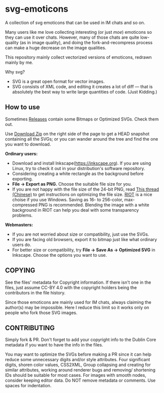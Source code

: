 svg-emoticons
=============

A collection of svg emoticons that can be used in IM chats and so on. 

Many users like me love collecting interesting (or just _moe_) emoticons so they can use
it over chats. However, many of those chats are quite low-quality (as in image quality), 
and doing the fork-and-recompress process can make a huge decrease on the image qualities.

This repository mainly collect vectorized versions of emoticons, redrawn mainly by me.

Why svg?
- SVG is a great open format for vector images.
- SVG consists of XML code, and editing it creates a lot of diff — that is absolutely the
  best way to write large quantities of code. (Just Kidding.)

How to use
----------

Sometimes [Releases](https://github.com/Arthur2e5/svg-emoticons/Releases) contain some Bitmaps
or Optimized SVGs. Check them out.

Use [Download Zip](https://github.com/Arthur2e5/svg-emoticons/archive/master.zip)
on the right side of the page to get a HEAD snapshot containing all the SVGs; or you can wander
around the tree and find the one you want to download.

**Ordinary users:** 
- Download and install Inkscape(https://inkscape.org). If you are using Linux, try to check
  it out in your distribution's software repository. 
- Considering creating a white rectangle as the background before exporting.
- **File -> Export as PNG.** Choose the suitable file size for you.
- If you are not happy with the file size of the 24-bit PNG, read 
  [This thread (Chinese)](https://www.equn.com/forum/forum.php?mod=viewthread&tid=38948) to get
  instructions on optimizing the file size. [RIOT](http://luci.criosweb.ro/riot/) is a nice
  choise if you use Windows. Saving as 16- to 256-color, max-compressed PNG is recommended. 
  Blending the image with a white background in RIOT can help you deal with some transparency
  problems. 

**Webmasters:**
- If you are not worried about size or compatibility, just use the SVGs.
- If you are facing old browsers, export it to bitmap just like what ordinary users do.
- For better size or compatibility, try **File -> Save As -> Optimized SVG** in Inkscape.
  Choose the options you want to use.

COPYING
-------

See the files' metadata for Copyright information. If there isn't one in the files, just assume
CC-BY 4.0 with the copyright holders being the contributors in the file history.

Since those emoticons are mainly used for IM chats, always claiming the author(s) may be impossible.
Here I reduce this limit so it works only on people who fork those SVG images.

CONTRIBUTING
------------

Simply fork & PR. Don't forget to add your copyright info to the Dublin Core metadata if you want to
have the info in the files.

You may want to optimize the SVGs before making a PR since it can help reduce some unnecessary 
digits and/or style attributes. Four significant digits, shoren color values, CSS2XML, Group
collapsing and creating for similar attributes, working around renderer bugs and removing/
shortening IDs should be suitable for most cases. For images with smooth nodes, consider
keeping editor data. Do NOT remove metadata or comments. Use spaces for indentation.

